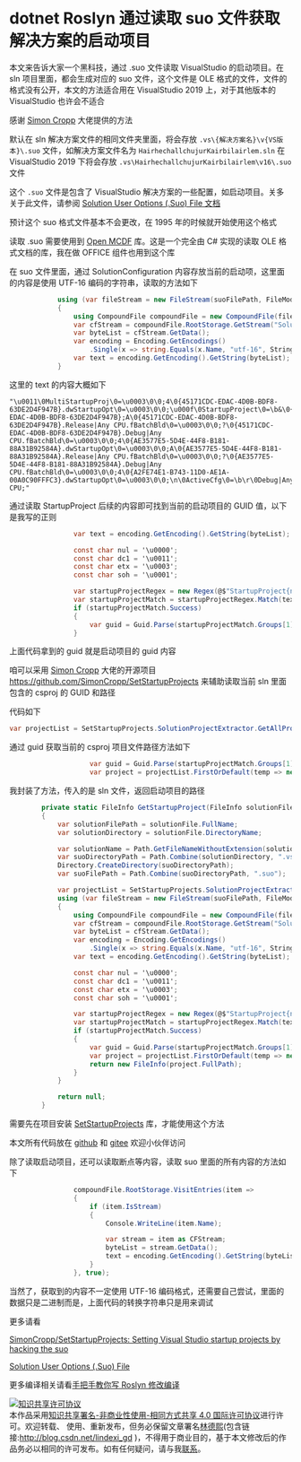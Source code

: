 # dotnet Roslyn 通过读取 suo 文件获取解决方案的启动项目

本文来告诉大家一个黑科技，通过 .suo 文件读取 VisualStudio 的启动项目。在 sln 项目里面，都会生成对应的 suo 文件，这个文件是 OLE 格式的文件，文件的格式没有公开，本文的方法适合用在 VisualStudio 2019 上，对于其他版本的 VisualStudio 也许会不适合

<!--more-->

<!-- 发布 -->
<!-- 标签：Roslyn,MSBuild,编译器 -->

感谢 [Simon Cropp](https://github.com/SimonCropp) 大佬提供的方法

默认在 sln 解决方案文件的相同文件夹里面，将会存放 `.vs\{解决方案名}\v{VS版本}\.suo` 文件，如解决方案文件名为 `HairhechallchujurKairbilairlem.sln` 在 VisualStudio 2019 下将会存放 `.vs\HairhechallchujurKairbilairlem\v16\.suo` 文件

这个 `.suo` 文件是包含了 VisualStudio 解决方案的一些配置，如启动项目。关多关于此文件，请参阅 [Solution User Options (.Suo) File 文档](https://docs.microsoft.com/zh-cn/previous-versions/visualstudio/visual-studio-2015/extensibility/internals/solution-user-options-dot-suo-file?view=vs-2015&WT.mc_id=WD-MVP-5003260 )

预计这个 suo 格式文件基本不会更改，在 1995 年的时候就开始使用这个格式

读取 .suo 需要使用到 [Open MCDF](https://github.com/ironfede/openmcdf) 库。这是一个完全由 C# 实现的读取 OLE 格式文档的库，我在做 OFFICE 组件也用到这个库

在 suo 文件里面，通过 SolutionConfiguration 内容存放当前的启动项，这里面的内容是使用 UTF-16 编码的字符串，读取的方法如下

```csharp
            using (var fileStream = new FileStream(suoFilePath, FileMode.Open))
            {
                using CompoundFile compoundFile = new CompoundFile(fileStream, CFSUpdateMode.ReadOnly, CFSConfiguration.SectorRecycle | CFSConfiguration.EraseFreeSectors);
                var cfStream = compoundFile.RootStorage.GetStream("SolutionConfiguration");
                var byteList = cfStream.GetData();
                var encoding = Encoding.GetEncodings()
                    .Single(x => string.Equals(x.Name, "utf-16", StringComparison.OrdinalIgnoreCase));
                var text = encoding.GetEncoding().GetString(byteList);
            }
```

这里的 text 的内容大概如下

```
"\u0011\0MultiStartupProj\0=\u0003\0\0;4\0{45171CDC-EDAC-4D0B-BDF8-63DE2D4F947B}.dwStartupOpt\0=\u0003\0\0;\u000f\0StartupProject\0=\b&\0{45171CDC-EDAC-4D0B-BDF8-63DE2D4F947B};A\0{45171CDC-EDAC-4D0B-BDF8-63DE2D4F947B}.Release|Any CPU.fBatchBld\0=\u0003\0\0;?\0{45171CDC-EDAC-4D0B-BDF8-63DE2D4F947B}.Debug|Any CPU.fBatchBld\0=\u0003\0\0;4\0{AE3577E5-5D4E-44F8-B181-88A31B92584A}.dwStartupOpt\0=\u0003\0\0;A\0{AE3577E5-5D4E-44F8-B181-88A31B92584A}.Release|Any CPU.fBatchBld\0=\u0003\0\0;?\0{AE3577E5-5D4E-44F8-B181-88A31B92584A}.Debug|Any CPU.fBatchBld\0=\u0003\0\0;4\0{A2FE74E1-B743-11D0-AE1A-00A0C90FFFC3}.dwStartupOpt\0=\u0003\0\0;\n\0ActiveCfg\0=\b\r\0Debug|Any CPU;"
```

通过读取 StartupProject 后续的内容即可找到当前的启动项目的 GUID 值，以下是我写的正则

```csharp
                var text = encoding.GetEncoding().GetString(byteList);

                const char nul = '\u0000';
                const char dc1 = '\u0011';
                const char etx = '\u0003';
                const char soh = '\u0001';

                var startupProjectRegex = new Regex(@$"StartupProject{nul}={'\b'}&{nul}(.{'{'}{38}{'}'});A");
                var startupProjectMatch = startupProjectRegex.Match(text);
                if (startupProjectMatch.Success)
                {
                    var guid = Guid.Parse(startupProjectMatch.Groups[1].Value);
                }
```

上面代码拿到的 guid 就是启动项目的 guid 内容

咱可以采用 [Simon Cropp](https://github.com/SimonCropp) 大佬的开源项目 https://github.com/SimonCropp/SetStartupProjects 来辅助读取当前 sln 里面包含的 csproj 的 GUID 和路径

代码如下

```csharp
var projectList = SetStartupProjects.SolutionProjectExtractor.GetAllProjectFiles(solutionFile.FullName).ToList();
```

通过 guid 获取当前的 csproj 项目文件路径方法如下

```csharp
                    var guid = Guid.Parse(startupProjectMatch.Groups[1].Value);
                    var project = projectList.FirstOrDefault(temp => new Guid(temp.Guid) == guid);
```

我封装了方法，传入的是 sln 文件，返回启动项目的路径

```csharp
        private static FileInfo GetStartupProject(FileInfo solutionFile)
        {
            var solutionFilePath = solutionFile.FullName;
            var solutionDirectory = solutionFile.DirectoryName;

            var solutionName = Path.GetFileNameWithoutExtension(solutionFilePath);
            var suoDirectoryPath = Path.Combine(solutionDirectory, ".vs", solutionName, "v16");
            Directory.CreateDirectory(suoDirectoryPath);
            var suoFilePath = Path.Combine(suoDirectoryPath, ".suo");

            var projectList = SetStartupProjects.SolutionProjectExtractor.GetAllProjectFiles(solutionFile.FullName).ToList();
            using (var fileStream = new FileStream(suoFilePath, FileMode.Open))
            {
                using CompoundFile compoundFile = new CompoundFile(fileStream, CFSUpdateMode.ReadOnly, CFSConfiguration.SectorRecycle | CFSConfiguration.EraseFreeSectors);
                var cfStream = compoundFile.RootStorage.GetStream("SolutionConfiguration");
                var byteList = cfStream.GetData();
                var encoding = Encoding.GetEncodings()
                    .Single(x => string.Equals(x.Name, "utf-16", StringComparison.OrdinalIgnoreCase));
                var text = encoding.GetEncoding().GetString(byteList);

                const char nul = '\u0000';
                const char dc1 = '\u0011';
                const char etx = '\u0003';
                const char soh = '\u0001';

                var startupProjectRegex = new Regex(@$"StartupProject{nul}={'\b'}&{nul}(.{'{'}{38}{'}'});A");
                var startupProjectMatch = startupProjectRegex.Match(text);
                if (startupProjectMatch.Success)
                {
                    var guid = Guid.Parse(startupProjectMatch.Groups[1].Value);
                    var project = projectList.FirstOrDefault(temp => new Guid(temp.Guid) == guid);
                    return new FileInfo(project.FullPath);
                }
            }

            return null;
        }
```

需要先在项目安装 [SetStartupProjects](https://www.nuget.org/packages/SetStartupProjects/ ) 库，才能使用这个方法

本文所有代码放在 [github](https://github.com/lindexi/lindexi_gd/tree/8560b967e202124f78e2cb47c0279b48bffb1cb5/HairhechallchujurKairbilairlem) 和 [gitee](https://gitee.com/lindexi/lindexi_gd/tree/8560b967e202124f78e2cb47c0279b48bffb1cb5/HairhechallchujurKairbilairlem) 欢迎小伙伴访问


除了读取启动项目，还可以读取断点等内容，读取 suo 里面的所有内容的方法如下

```csharp
                compoundFile.RootStorage.VisitEntries(item =>
                {
                    if (item.IsStream)
                    {
                        Console.WriteLine(item.Name);

                        var stream = item as CFStream;
                        byteList = stream.GetData();
                        text = encoding.GetEncoding().GetString(byteList);
                    }
                }, true);
```

当然了，获取到的内容不一定使用 UTF-16 编码格式，还需要自己尝试，里面的数据只是二进制而是，上面代码的转换字符串只是用来调试



更多请看

[SimonCropp/SetStartupProjects: Setting Visual Studio startup projects by hacking the suo](https://github.com/SimonCropp/SetStartupProjects )

[Solution User Options (.Suo) File](https://docs.microsoft.com/zh-cn/previous-versions/visualstudio/visual-studio-2015/extensibility/internals/solution-user-options-dot-suo-file?view=vs-2015&WT.mc_id=WD-MVP-5003260 )

更多编译相关请看[手把手教你写 Roslyn 修改编译](https://blog.lindexi.com/post/roslyn.html )

<a rel="license" href="http://creativecommons.org/licenses/by-nc-sa/4.0/"><img alt="知识共享许可协议" style="border-width:0" src="https://licensebuttons.net/l/by-nc-sa/4.0/88x31.png" /></a><br />本作品采用<a rel="license" href="http://creativecommons.org/licenses/by-nc-sa/4.0/">知识共享署名-非商业性使用-相同方式共享 4.0 国际许可协议</a>进行许可。欢迎转载、 使用、重新发布，但务必保留文章署名[林德熙](http://blog.csdn.net/lindexi_gd)(包含链接:http://blog.csdn.net/lindexi_gd )，不得用于商业目的，基于本文修改后的作品务必以相同的许可发布。如有任何疑问，请与我[联系](mailto:lindexi_gd@163.com)。  
